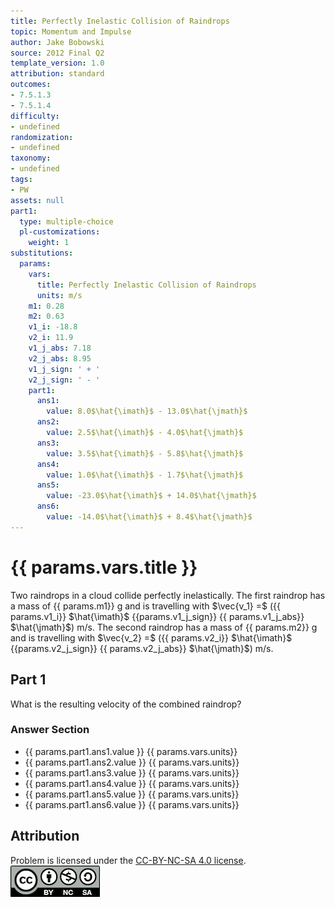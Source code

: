 ```yaml
---
title: Perfectly Inelastic Collision of Raindrops
topic: Momentum and Impulse
author: Jake Bobowski
source: 2012 Final Q2
template_version: 1.0
attribution: standard
outcomes:
- 7.5.1.3
- 7.5.1.4
difficulty:
- undefined
randomization:
- undefined
taxonomy:
- undefined
tags:
- PW
assets: null
part1:
  type: multiple-choice
  pl-customizations:
    weight: 1
substitutions:
  params:
    vars:
      title: Perfectly Inelastic Collision of Raindrops
      units: m/s
    m1: 0.28
    m2: 0.63
    v1_i: -18.8
    v2_i: 11.9
    v1_j_abs: 7.18
    v2_j_abs: 8.95
    v1_j_sign: ' + '
    v2_j_sign: ' - '
    part1:
      ans1:
        value: 8.0$\hat{\imath}$ - 13.0$\hat{\jmath}$
      ans2:
        value: 2.5$\hat{\imath}$ - 4.0$\hat{\jmath}$
      ans3:
        value: 3.5$\hat{\imath}$ - 5.8$\hat{\jmath}$
      ans4:
        value: 1.0$\hat{\imath}$ - 1.7$\hat{\jmath}$
      ans5:
        value: -23.0$\hat{\imath}$ + 14.0$\hat{\jmath}$
      ans6:
        value: -14.0$\hat{\imath}$ + 8.4$\hat{\jmath}$
---
```

# {{ params.vars.title }}
Two raindrops in a cloud collide perfectly inelastically. The first raindrop has a mass of {{ params.m1}} g and is travelling with $\vec{v_1} =$ ({{ params.v1_i}} $\hat{\imath}$ {{params.v1_j_sign}} {{ params.v1_j_abs}} $\hat{\jmath}$) m/s.
The second raindrop has a mass of {{ params.m2}} g and is travelling with $\vec{v_2} =$ ({{ params.v2_i}} $\hat{\imath}$ {{params.v2_j_sign}} {{ params.v2_j_abs}} $\hat{\jmath}$) m/s.
## Part 1

What is the resulting velocity of the combined raindrop?

### Answer Section

- {{ params.part1.ans1.value }} {{ params.vars.units}}
- {{ params.part1.ans2.value }} {{ params.vars.units}}
- {{ params.part1.ans3.value }} {{ params.vars.units}}
- {{ params.part1.ans4.value }} {{ params.vars.units}}
- {{ params.part1.ans5.value }} {{ params.vars.units}}
- {{ params.part1.ans6.value }} {{ params.vars.units}}

## Attribution

Problem is licensed under the [CC-BY-NC-SA 4.0 license](https://creativecommons.org/licenses/by-nc-sa/4.0/).<br> ![The Creative Commons 4.0 license requiring attribution-BY, non-commercial-NC, and share-alike-SA license.](https://raw.githubusercontent.com/firasm/bits/master/by-nc-sa.png)